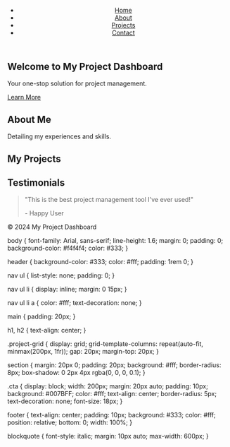 <!DOCTYPE html>
<html lang="en">
<head>
    <meta charset="UTF-8">
    <meta name="viewport" content="width=device-width, initial-scale=1.0">
    <title>My Project Dashboard</title>
    <link rel="stylesheet" href="styles.css">
</head>
<body>
    <header>
        <nav>
            <ul>
                <li><a href="#home">Home</a></li>
                <li><a href="#about">About</a></li>
                <li><a href="#projects">Projects</a></li>
                <li><a href="#contact">Contact</a></li>
            </ul>
        </nav>
    </header>
    <main>
        <section id="home">
            <h1>Welcome to My Project Dashboard</h1>
            <p>Your one-stop solution for project management.</p>
            <a href="#about" class="cta">Learn More</a>
        </section>
        <section id="about">
            <h2>About Me</h2>
            <p>Detailing my experiences and skills.</p>
        </section>
        <section id="projects">
            <h2>My Projects</h2>
            <div class="project-grid">
                <!-- Project items go here -->
            </div>
        </section>
        <section id="testimonials">
            <h2>Testimonials</h2>
            <blockquote>
                <p>"This is the best project management tool I've ever used!"</p>
                <footer>- Happy User</footer>
            </blockquote>
            <!-- More testimonials -->
        </section>
    </main>
    <footer>
        <p>&copy; 2024 My Project Dashboard</p>
    </footer>
</body>
</html>body {
    font-family: Arial, sans-serif;
    line-height: 1.6;
    margin: 0;
    padding: 0;
    background-color: #f4f4f4;
    color: #333;
}

header {
    background-color: #333;
    color: #fff;
    padding: 1rem 0;
}

nav ul {
    list-style: none;
    padding: 0;
}

nav ul li {
    display: inline;
    margin: 0 15px;
}

nav ul li a {
    color: #fff;
    text-decoration: none;
}

main {
    padding: 20px;
}

h1, h2 {
    text-align: center;
}

.project-grid {
    display: grid;
    grid-template-columns: repeat(auto-fit, minmax(200px, 1fr));
    gap: 20px;
    margin-top: 20px;
}

section {
    margin: 20px 0;
    padding: 20px;
    background: #fff;
    border-radius: 8px;
    box-shadow: 0 2px 4px rgba(0, 0, 0, 0.1);
}

.cta {
    display: block;
    width: 200px;
    margin: 20px auto;
    padding: 10px;
    background: #007BFF;
    color: #fff;
    text-align: center;
    border-radius: 5px;
    text-decoration: none;
    font-size: 18px;
}

footer {
    text-align: center;
    padding: 10px;
    background: #333;
    color: #fff;
    position: relative;
    bottom: 0;
    width: 100%;
}

blockquote {
    font-style: italic;
    margin: 10px auto;
    max-width: 600px;
}